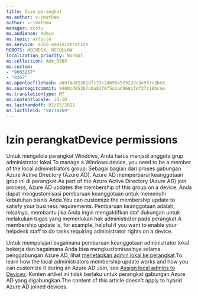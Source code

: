 ```yaml
---
title: Izin perangkat
ms.author: v-jmathew
author: v-jmathew
manager: scotv
ms.audience: Admin
ms.topic: article
ms.service: o365-administration
ROBOTS: NOINDEX, NOFOLLOW
localization_priority: Normal
ms.collection: Adm_O365
ms.custom:
- "9003257"
- "8267"
ms.openlocfilehash: a69f4d42381dfc73c24695b52922dc3e9f3e3be5
ms.sourcegitcommit: 9400cd853b7a5a81f6f5a1ad9601fef37c18bcae
ms.translationtype: MT
ms.contentlocale: id-ID
ms.lasthandoff: 02/15/2021
ms.locfileid: "50714169"
---
```

# <a name="device-permissions"></a><span data-ttu-id="3a21b-102">Izin perangkat</span><span class="sxs-lookup"><span data-stu-id="3a21b-102">Device permissions</span></span>

<span data-ttu-id="3a21b-103">Untuk mengelola perangkat Windows, Anda harus menjadi anggota grup administrator lokal.</span><span class="sxs-lookup"><span data-stu-id="3a21b-103">To manage a Windows device, you need to be a member of the local administrators group.</span></span> <span data-ttu-id="3a21b-104">Sebagai bagian dari proses gabungan Azure Active Directory (Azure AD), Azure AD memperbarui keanggotaan grup ini di perangkat.</span><span class="sxs-lookup"><span data-stu-id="3a21b-104">As part of the Azure Active Directory (Azure AD) join process, Azure AD updates the membership of this group on a device.</span></span> <span data-ttu-id="3a21b-105">Anda dapat mengustomisasi pembaruan keanggotaan untuk memenuhi kebutuhan bisnis Anda.</span><span class="sxs-lookup"><span data-stu-id="3a21b-105">You can customize the membership update to satisfy your business requirements.</span></span> <span data-ttu-id="3a21b-106">Pembaruan keanggotaan adalah, misalnya, membantu jika Anda ingin mengaktifkan staf dukungan untuk melakukan tugas yang memerlukan hak administrator pada perangkat.</span><span class="sxs-lookup"><span data-stu-id="3a21b-106">A membership update is, for example, helpful if you want to enable your helpdesk staff to do tasks requiring administrator rights on a device.</span></span>

<span data-ttu-id="3a21b-107">Untuk mempelajari bagaimana pembaruan keanggotaan administrator lokal bekerja dan bagaimana Anda bisa mengkustomisasinya selama penggabungan Azure AD, lihat [menetapkan admin lokal ke perangkat](https://docs.microsoft.com/azure/active-directory/devices/assign-local-admin).</span><span class="sxs-lookup"><span data-stu-id="3a21b-107">To learn how the local administrators membership update works and how you can customize it during an Azure AD Join, see [Assign local admins to Devices](https://docs.microsoft.com/azure/active-directory/devices/assign-local-admin).</span></span> <span data-ttu-id="3a21b-108">Konten artikel ini tidak berlaku untuk perangkat gabungan Azure AD yang digabungkan.</span><span class="sxs-lookup"><span data-stu-id="3a21b-108">The content of this article doesn't apply to hybrid Azure AD joined devices.</span></span>
